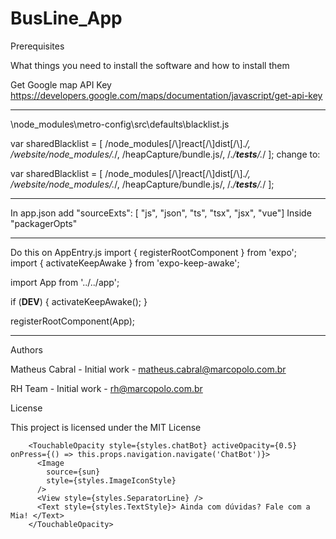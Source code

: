 # BusLine_App


Prerequisites

What things you need to install the software and how to install them

Get Google map API Key https://developers.google.com/maps/documentation/javascript/get-api-key

**********************************************************************
\node_modules\metro-config\src\defaults\blacklist.js

var sharedBlacklist = [
  /node_modules[/\\]react[/\\]dist[/\\].*/,
  /website\/node_modules\/.*/,
  /heapCapture\/bundle\.js/,
  /.*\/__tests__\/.*/
];
change to:

var sharedBlacklist = [
  /node_modules[\/\\]react[\/\\]dist[\/\\].*/,
  /website\/node_modules\/.*/,
  /heapCapture\/bundle\.js/,
  /.*\/__tests__\/.*/
];
**********************************************************************
In app.json add
"sourceExts": [ "js", "json", "ts", "tsx", "jsx", "vue"]
Inside
"packagerOpts"
***********************************************************************
Do this on AppEntry.js
import { registerRootComponent } from 'expo';
import { activateKeepAwake } from 'expo-keep-awake';

import App from '../../app';

if (__DEV__) {
  activateKeepAwake();
}

registerRootComponent(App);
************************************************************************
Authors

Matheus Cabral - Initial work - matheus.cabral@marcopolo.com.br

RH Team - Initial work - rh@marcopolo.com.br

License

This project is licensed under the MIT License



        <TouchableOpacity style={styles.chatBot} activeOpacity={0.5}  onPress={() => this.props.navigation.navigate('ChatBot')}>
          <Image
            source={sun}
            style={styles.ImageIconStyle}
          />
          <View style={styles.SeparatorLine} />
          <Text style={styles.TextStyle}> Ainda com dúvidas? Fale com a Mia! </Text>
        </TouchableOpacity>